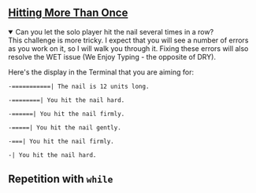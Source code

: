 <!-- Hitting More Than Once -->
<section
  id="hitting-more-than-once"
  aria-labelledby="hitting-more-than-once"
  data-item="Hitting More Than Once"
>
  <h2><a href="#hitting-more-than-once">Hitting More Than Once</a></h2>
  
<details class="challenge" open>
<summary>Can you let the solo player hit the nail several times in a row?</summary>
This challenge is more tricky. I expect that you will see a number of errors as you work on it, so I will walk you through it. Fixing these errors will also resolve the WET issue (We Enjoy Typing - the opposite of DRY).

Here's the display in the Terminal that you are aiming for:

```tex-w
-===========| The nail is 12 units long.

-========| You hit the nail hard.

-======| You hit the nail firmly.

-=====| You hit the nail gently.

-===| You hit the nail firmly.

-| You hit the nail hard.
```

</details>

## Repetition with `while`

</section>